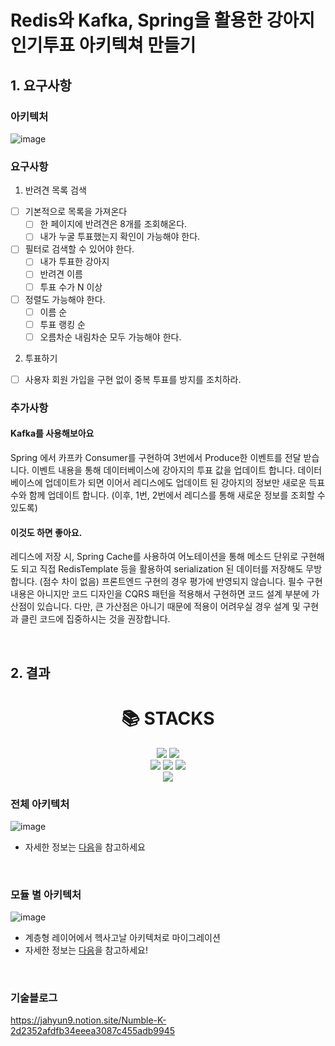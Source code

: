 # Redis와 Kafka, Spring을 활용한 강아지 인기투표 아키텍쳐 만들기

## 1. 요구사항

### 아키텍처
![image](https://github.com/numble-dog-popular-vote-3team/dog-popular-vote-JH_NINE/assets/94362613/65861a68-8f83-4b84-9358-ae04b1ff97a9)

### 요구사항
1. 반려견 목록 검색
- [ ] 기본적으로 목록을 가져온다
  - [ ] 한 페이지에 반려견은 8개를 조회해온다.
  - [ ] 내가 누굴 투표했는지 확인이 가능해야 한다.

- [ ] 필터로 검색할 수 있어야 한다.
  - [ ] 내가 투표한 강아지 
  - [ ] 반려견 이름
  - [ ] 투표 수가 N 이상

- [ ] 정렬도 가능해야 한다.
  - [ ] 이름 순
  - [ ] 투표 랭킹 순
  - [ ] 오름차순 내림차순 모두 가능해야 한다.

2. 투표하기
- [ ] 사용자 회원 가입을 구현 없이 중복 투표를 방지를 조치하라.


### 추가사항
#### Kafka를 사용해보아요
Spring 에서 카프카 Consumer를 구현하여 3번에서 Produce한 이벤트를 전달 받습니다.
이벤트 내용을 통해 데이터베이스에 강아지의 투표 값을 업데이트 합니다.
데이터베이스에 업데이트가 되면 이어서 레디스에도 업데이트 된 강아지의 정보만 새로운 득표 수와 함께 업데이트 합니다. (이후, 1번, 2번에서 레디스를 통해 새로운 정보를 조회할 수 있도록)

#### 이것도 하면 좋아요.
레디스에 저장 시, Spring Cache를 사용하여 어노테이션을 통해 메소드 단위로 구현해도 되고 직접 RedisTemplate 등을 활용하여 serialization 된 데이터를 저장해도 무방합니다. (점수 차이 없음)
프론트엔드 구현의 경우 평가에 반영되지 않습니다.
필수 구현 내용은 아니지만 코드 디자인을 CQRS 패턴을 적용해서 구현하면 코드 설계 부분에 가산점이 있습니다. 다만, 큰 가산점은 아니기 때문에 적용이 어려우실 경우 설계 및 구현과 클린 코드에 집중하시는 것을 권장합니다.

<br>

## 2. 결과
<div align=center><h1>📚 STACKS</h1></div>

<div align=center> 
  <img src="https://img.shields.io/badge/springboot-6DB33F?style=for-the-badge&logo=springboot&logoColor=white"> 
  <img src="https://img.shields.io/badge/apachekafka-231F20?style=for-the-badge&logo=apachekafka&logoColor=white"> 
  <br>
  <img src="https://img.shields.io/badge/mysql-4479A1?style=for-the-badge&logo=mysql&logoColor=white"> 
  <img src="https://img.shields.io/badge/mongoDB-47A248?style=for-the-badge&logo=MongoDB&logoColor=white">
  <img src="https://img.shields.io/badge/Redis-DC382D?style=for-the-badge&logo=Redis&logoColor=white">
  <br>
  <img src="https://img.shields.io/badge/apachejmeter-D22128?style=for-the-badge&logo=apachejmeter&logoColor=white">
</div> 
  
  
### 전체 아키텍처
![image](https://github.com/numble-dog-popular-vote-3team/dog-popular-vote-JH_NINE/assets/94362613/92a799a1-f067-4d43-b202-2025790f1584)
* 자세한 정보는 [다음](https://jahyun9.notion.site/to-CQRS-WebFlux-b9bc251c63cf45bda17dad0d79272e07)을 참고하세요

<br>

### 모듈 별 아키텍처
![image](https://github.com/numble-dog-popular-vote-3team/dog-popular-vote-JH_NINE/assets/94362613/e045ef02-95c3-47ba-b8e4-f27a38281fa5)
* 계층형 레이어에서 헥사고날 아키텍처로 마이그레이션
* 자세한 정보는 [다음](https://jahyun9.notion.site/to-a3830cbcd64b46d793586037aedcdb12)을 참고하세요!

<br>

### 기술블로그
https://jahyun9.notion.site/Numble-K-2d2352afdfb34eeea3087c455adb9945
